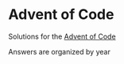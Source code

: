# Advent of Code

Solutions for the [Advent of Code](http://adventofcode.com/)

Answers are organized by year